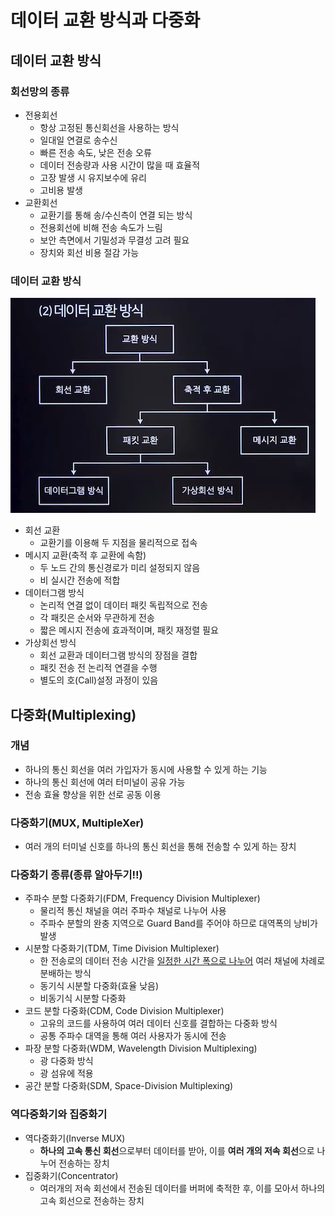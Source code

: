 # 데이터 교환 방식과 다중화
## 데이터 교환 방식
### 회선망의 종류
- 전용회선
  - 항상 고정된 통신회선을 사용하는 방식
  - 일대일 연결로 송수신
  - 빠른 전송 속도, 낮은 전송 오류
  - 데이터 전송량과 사용 시간이 많을 때 효율적
  - 고장 발생 시 유지보수에 유리
  - 고비용 발생
- 교환회선
  - 교환기를 통해 송/수신측이 연결 되는 방식
  - 전용회선에 비해 전송 속도가 느림
  - 보안 측면에서 기밀성과 무결성 고려 필요
  - 장치와 회선 비용 절감 가능

### 데이터 교환 방식
![img](../Img/데이터.png)
- 회선 교환
  - 교환기를 이용해 두 지점을 물리적으로 접속
- 메시지 교환(축적 후 교환에 속함)
  - 두 노드 간의 통신경로가 미리 설정되지 않음
  - 비 실시간 전송에 적합
- 데이터그램 방식
  - 논리적 연결 없이 데이터 패킷 독립적으로 전송
  - 각 패킷은 순서와 무관하게 전송
  - 짧은 메시지 전송에 효과적이며, 패킷 재정렬 필요
- 가상회선 방식
  - 회선 교환과 데이터그램 방식의 장점을 결합
  - 패킷 전송 전 논리적 연결을 수행
  - 별도의 호(Call)설정 과정이 있음

## 다중화(Multiplexing)
### 개념
- 하나의 통신 회선을 여러 가입자가 동시에 사용할 수 있게 하는 기능
- 하나의 통신 회선에 여러 터미널이 공유 가능
- 전송 효율 향상을 위한 선로 공동 이용

### 다중화기(MUX, MultipleXer)
- 여러 개의 터미널 신호를 하나의 통신 회선을 통해 전송할 수 있게 하는 장치

### 다중화기 종류(종류 알아두기!!)
- 주파수 분할 다중화기(FDM, Frequency Division Multiplexer)
  - 물리적 통신 채널을 여러 주파수 채널로 나누어 사용
  -  주파수 분할의 완충 지역으로 Guard Band를 주어야 하므로 대역폭의 낭비가 발생
- 시분할 다중화기(TDM, Time Division Multiplexer)
  - 한 전송로의 데이터 전송 시간을 <u>일정한 시간 폭으로 나누어</u> 여러 채널에 차례로 분배하는 방식
  - 동기식 시분할 다중화(효율 낮음)
  - 비동기식 시분할 다중화
- 코드 분할 다중화(CDM, Code Division Multiplexer)
  - 고유의 코드를 사용하여 여러 데이터 신호를 결합하는 다중화 방식
  - 공통 주파수 대역을 통해 여러 사용자가 동시에 전송
- 파장 분할 다중화(WDM, Wavelength Division Multiplexing)
  - 광 다중화 방식
  - 광 섬유에 적용
- 공간 분할 다중화(SDM, Space-Division Multiplexing)

### 역다중화기와 집중화기
- 역다중화기(Inverse MUX)
  - **하나의 고속 통신 회선**으로부터 데이터를 받아, 이를 **여러 개의 저속 회선**으로 나누어 전송하는 장치
- 집중화기(Concentrator)
  - 여러개의 저속 회선에서 전송된 데이터를 버퍼에 축적한 후, 이를 모아서 하나의 고속 회선으로 전송하는 장치

